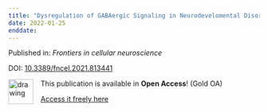 ```yaml
---
title: "Dysregulation of GABAergic Signaling in Neurodevelomental Disorders: Targeting Cation-Chloride Co-transporters to Re-establish a Proper E/I Balance."
date: 2022-01-25
enddate:
---
```


Published in: *Frontiers in cellular neuroscience*

DOI: [10.3389/fncel.2021.813441](https://doi.org/10.3389/fncel.2021.813441)

<img src="https://upload.wikimedia.org/wikipedia/commons/thumb/7/77/Open_Access_logo_PLoS_transparent.svg/800px-Open_Access_logo_PLoS_transparent.svg.png" alt="drawing" width="50" align="left"/> &nbsp;&nbsp;&nbsp;This publication is available in **Open Access**! (Gold OA)

&nbsp;&nbsp;&nbsp;[Access it freely here](https://www.frontiersin.org/articles/10.3389/fncel.2021.813441/pdf
)

